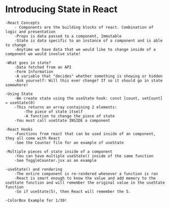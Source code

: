 # Introducing State in React
    -React Concepts
        - Components are the building blocks of react. Combination of logic and presentation
        -Props is data passed to a component, Immutable
        -State is data specific to an instance of a component and is able to change
        -Anytime we have data that we would like to change inside of a component we would involve state!

    -What goes in state?
        -Data fetched from an API
        -Form Information
        -A variable that "decides" whether something is showing or hidden
        -Ask yourself: Will this ever change? If so it should go in state somewhere!

    -Using State
        -We create state using the useState hook: const [count, setCount] = useState(0)
        -This returns an array containing 2 elements: 
            -The piece of state itself
            -A function to change the piece of state
        -You must call useState INSIDE a component

    -React Hooks
        -Functions from react that can be used inside of an component, they all come with React
        -See the Counter file for an example of useState

    -Multiple pieces of state inside of a component
        -You can have multiple useState() inside of the same function
        -See ToggleCounter.jsx as an example

    -useState() and rendering 
        -The entire component is re-rendered whenever a function is ran
        -React is smart enough to know the value and add memory to the useState function and will remember the original value in the useState function
        -So if useState(5), then React will remember the 5. 

    -ColorBox Example for 1/30!